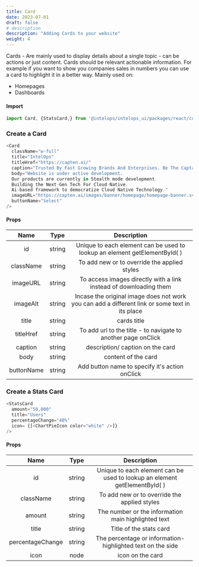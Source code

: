 ```yaml
---
title: Card
date: 2023-07-01
draft: false
# description
description: "Adding Cards to your website"
weight: 4
---
```


Cards - Are mainly used to display details about a single topic - can be actions or just content. Cards should be relevant actionable information. For example if you want to show you companies sales in numbers you can use a card to highlight it in a better way. Mainly used on:

- Homepages
- Dashboards 

#### Import 
```js
import Card, {StatsCard,} from '@intelops/intelops_ui/packages/react/components/Card/src';
```

### Create a Card
```js
<Card
  className="w-full"
  title="IntelOps"
  titleHref="https://capten.ai/"
  caption="Trusted By Fast Growing Brands And Enterprises. Be The Captain."
  body="Website is under active development.
  Our products are currently in Stealth mode development.
  Building the Next-Gen Tech For Cloud-Native.
  Ai-based framework to democratize Cloud Native Technology."
  imageURL="https://capten.ai/images/banner/homepage/homepage-banner.svg"
  buttonName="Select"
/>
```

#### Props

| **Name**    |  **Type**   |**Description**       |
| :----:      |    :----:   |    :----:            |
| id          | string      | Unique to each element can be used to lookup an element getElementById( ) |
| className   | string      | To add new or to override the applied styles    |
| imageURL    | string      | To access images directly with a link instead of downloading them  |
| imageAlt    | string      | Incase the original image does not work you can add a different link or some text in its place  |
| title       | string      | cards title           |
| titleHref   | string      | To add url to the title - to navigate to another page onClick|
| caption     | string      | description/ caption on the card |
| body        | string      | content of the card              | 
| buttonName  | string      | Add button name to specify it's action onClick|

### Create a Stats Card
```js
<StatsCard
  amount="50,000"
  title="Users"
  percentageChange="40%"
  icon= {[<ChartPieIcon color="white" />]}
/>
```

#### Props

| **Name**    |  **Type**   |**Description**       |
| :----:      |    :----:   |    :----:            |
| id          | string      | Unique to each element can be used to lookup an element getElementById( ) |
| className   | string      | To add new or to override the applied styles    |
| amount      | string      | The number or the information main highlighted text |
| title       | string      | Title of the stats card |
| percentageChange | string | The percentage or information- highlighted text on the side |
| icon        | node        | icon on the card    | 
